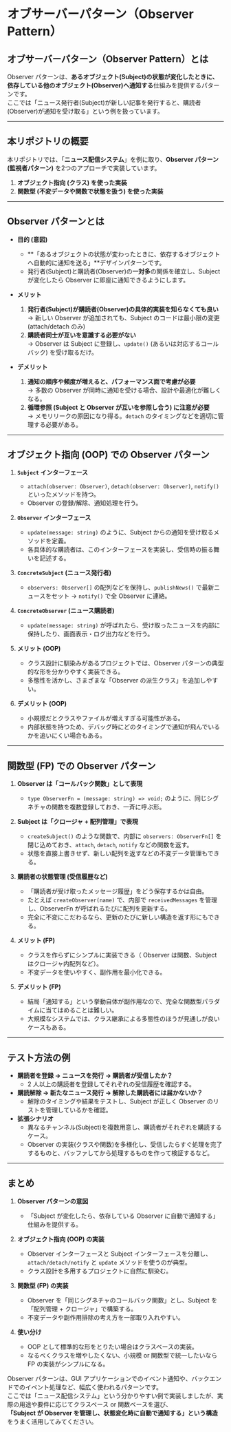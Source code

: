 # オブサーバーパターン（Observer Pattern）

## オブサーバーパターン（Observer Pattern）とは

Observer パターンは、**あるオブジェクト(Subject)の状態が変化したときに、依存している他のオブジェクト(Observer)へ通知する**仕組みを提供するパターンです。  
ここでは「ニュース発行者(Subject)が新しい記事を発行すると、購読者(Observer)が通知を受け取る」という例を扱っています。

---

## 本リポジトリの概要

本リポジトリでは、「**ニュース配信システム**」を例に取り、**Observer パターン (監視者パターン)** を2つのアプローチで実装しています。

1. **オブジェクト指向 (クラス) を使った実装**  
2. **関数型 (不変データや関数で状態を扱う) を使った実装**

---

## Observer パターンとは

- **目的 (意図)**  
  - **「あるオブジェクトの状態が変わったときに、依存するオブジェクトへ自動的に通知を送る」**デザインパターンです。  
  - 発行者(Subject)と購読者(Observer)の**一対多**の関係を確立し、Subject が変化したら Observer に即座に通知できるようにします。

- **メリット**  
  1. **発行者(Subject)が購読者(Observer)の具体的実装を知らなくても良い**  
     → 新しい Observer が追加されても、Subject のコードは最小限の変更 (attach/detach のみ)  
  2. **購読者同士が互いを意識する必要がない**  
     → Observer は Subject に登録し、`update()` (あるいは対応するコールバック) を受け取るだけ。

- **デメリット**  
  1. **通知の順序や頻度が増えると、パフォーマンス面で考慮が必要**  
     → 多数の Observer が同時に通知を受ける場合、設計や最適化が難しくなる。  
  2. **循環参照 (Subject と Observer が互いを参照し合う) に注意が必要**  
     → メモリリークの原因になり得る。`detach` のタイミングなどを適切に管理する必要がある。

---

## オブジェクト指向 (OOP) での Observer パターン

1. **`Subject` インターフェース**  
   - `attach(observer: Observer)`, `detach(observer: Observer)`, `notify()` といったメソッドを持つ。  
   - Observer の登録/解除、通知処理を行う。

2. **`Observer` インターフェース**  
   - `update(message: string)` のように、Subject からの通知を受け取るメソッドを定義。  
   - 各具体的な購読者は、このインターフェースを実装し、受信時の振る舞いを記述する。

3. **`ConcreteSubject` (ニュース発行者)**  
   - `observers: Observer[]` の配列などを保持し、`publishNews()` で最新ニュースをセット → `notify()` で全 Observer に連絡。  

4. **`ConcreteObserver` (ニュース購読者)**  
   - `update(message: string)` が呼ばれたら、受け取ったニュースを内部に保持したり、画面表示・ログ出力などを行う。

5. **メリット (OOP)**  
   - クラス設計に馴染みがあるプロジェクトでは、Observer パターンの典型的な形を分かりやすく実装できる。  
   - 多態性を活かし、さまざまな「Observer の派生クラス」を追加しやすい。

6. **デメリット (OOP)**  
   - 小規模だとクラスやファイルが増えすぎる可能性がある。  
   - 内部状態を持つため、デバッグ時にどのタイミングで通知が飛んでいるかを追いにくい場合もある。

---

## 関数型 (FP) での Observer パターン

1. **Observer は「コールバック関数」として表現**  
   - `type ObserverFn = (message: string) => void;` のように、同じシグネチャの関数を複数登録しておき、一斉に呼ぶ形。

2. **Subject は「クロージャ + 配列管理」で表現**  
   - `createSubject()` のような関数で、内部に `observers: ObserverFn[]` を閉じ込めておき、`attach`, `detach`, `notify` などの関数を返す。  
   - 状態を直接上書きせず、新しい配列を返すなどの不変データ管理もできる。

3. **購読者の状態管理 (受信履歴など)**  
   - 「購読者が受け取ったメッセージ履歴」をどう保存するかは自由。  
   - たとえば `createObserver(name)` で、内部で `receivedMessages` を管理し、ObserverFn が呼ばれるたびに配列を更新する。  
   - 完全に不変にこだわるなら、更新のたびに新しい構造を返す形にもできる。

4. **メリット (FP)**  
   - クラスを作らずにシンプルに実装できる（ Observer は関数、Subject はクロージャ内配列など）。  
   - 不変データを使いやすく、副作用を最小化できる。

5. **デメリット (FP)**  
   - 結局「通知する」という挙動自体が副作用なので、完全な関数型パラダイムに当てはめることは難しい。  
   - 大規模なシステムでは、クラス継承による多態性のほうが見通しが良いケースもある。

---

## テスト方法の例

- **購読者を登録 → ニュースを発行 → 購読者が受信したか？**  
  - 2 人以上の購読者を登録してそれぞれの受信履歴を確認する。  
- **購読解除 → 新たなニュース発行 → 解除した購読者には届かないか？**  
  - 解除のタイミングや結果をテストし、Subject が正しく Observer のリストを管理しているかを確認。  
- **拡張シナリオ**  
  - 異なるチャンネル(Subject)を複数用意し、購読者がそれぞれを購読するケース。  
  - Observer の実装(クラスや関数)を多様化し、受信したらすぐ処理を完了するものと、バッファしてから処理するものを作って検証するなど。

---

## まとめ

1. **Observer パターンの意図**  
   - 「Subject が変化したら、依存している Observer に自動で通知する」仕組みを提供する。

2. **オブジェクト指向 (OOP) の実装**  
   - Observer インターフェースと Subject インターフェースを分離し、`attach/detach/notify` と `update` メソッドを使うのが典型。  
   - クラス設計を多用するプロジェクトに自然に馴染む。

3. **関数型 (FP) の実装**  
   - Observer を「同じシグネチャのコールバック関数」とし、Subject を「配列管理 + クロージャ」で構築する。  
   - 不変データや副作用排除の考え方を一部取り入れやすい。

4. **使い分け**  
   - OOP として標準的な形をとりたい場合はクラスベースの実装。  
   - なるべくクラスを増やしたくない、小規模 or 関数型で統一したいなら FP の実装がシンプルになる。

Observer パターンは、GUI アプリケーションでのイベント通知や、バックエンドでのイベント処理など、幅広く使われるパターンです。  
ここでは「ニュース配信システム」という分かりやすい例で実装しましたが、実際の用途や要件に応じてクラスベース or 関数ベースを選び、  
**「Subject が Observer を管理し、状態変化時に自動で通知する」という構造**をうまく活用してみてください。